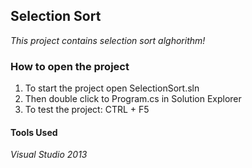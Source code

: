## Selection Sort

*This project contains selection sort alghorithm!*

### How to open the project

1. To start the project open SelectionSort.sln
1. Then double click to Program.cs in Solution Explorer
1. To test the project: CTRL + F5

#### Tools Used

*Visual Studio 2013*